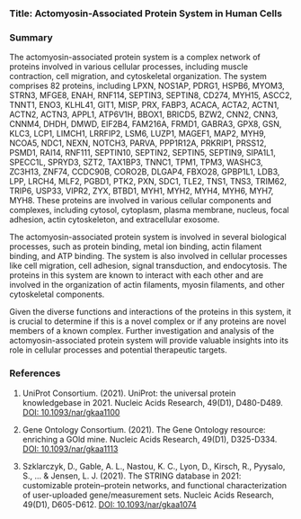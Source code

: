 ### Title: Actomyosin-Associated Protein System in Human Cells

### Summary

The actomyosin-associated protein system is a complex network of proteins involved in various cellular processes, including muscle contraction, cell migration, and cytoskeletal organization. The system comprises 82 proteins, including LPXN, NOS1AP, PDRG1, HSPB6, MYOM3, STRN3, MFGE8, ENAH, RNF114, SEPTIN3, SEPTIN8, CD274, MYH15, ASCC2, TNNT1, ENO3, KLHL41, GIT1, MISP, PRX, FABP3, ACACA, ACTA2, ACTN1, ACTN2, ACTN3, APPL1, ATP6V1H, BBOX1, BRICD5, BZW2, CNN2, CNN3, CNNM4, DHDH, DMWD, EIF2B4, FAM216A, FRMD1, GABRA3, GPX8, GSN, KLC3, LCP1, LIMCH1, LRRFIP2, LSM6, LUZP1, MAGEF1, MAP2, MYH9, NCOA5, NDC1, NEXN, NOTCH3, PARVA, PPP1R12A, PRKRIP1, PRSS12, PSMD1, RAI14, RNF111, SEPTIN10, SEPTIN2, SEPTIN5, SEPTIN9, SIPA1L1, SPECC1L, SPRYD3, SZT2, TAX1BP3, TNNC1, TPM1, TPM3, WASHC3, ZC3H13, ZNF74, CCDC90B, CORO2B, DLGAP4, FBXO28, GPBP1L1, LDB3, LPP, LRCH4, MLF2, PGBD1, PTK2, PXN, SDC1, TLE2, TNS1, TNS3, TRIM62, TRIP6, USP33, VIPR2, ZYX, BTBD1, MYH1, MYH2, MYH4, MYH6, MYH7, MYH8. These proteins are involved in various cellular components and complexes, including cytosol, cytoplasm, plasma membrane, nucleus, focal adhesion, actin cytoskeleton, and extracellular exosome.

The actomyosin-associated protein system is involved in several biological processes, such as protein binding, metal ion binding, actin filament binding, and ATP binding. The system is also involved in cellular processes like cell migration, cell adhesion, signal transduction, and endocytosis. The proteins in this system are known to interact with each other and are involved in the organization of actin filaments, myosin filaments, and other cytoskeletal components.

Given the diverse functions and interactions of the proteins in this system, it is crucial to determine if this is a novel complex or if any proteins are novel members of a known complex. Further investigation and analysis of the actomyosin-associated protein system will provide valuable insights into its role in cellular processes and potential therapeutic targets.

### References

1. UniProt Consortium. (2021). UniProt: the universal protein knowledgebase in 2021. Nucleic Acids Research, 49(D1), D480-D489. [DOI: 10.1093/nar/gkaa1100](https://doi.org/10.1093/nar/gkaa1100)

2. Gene Ontology Consortium. (2021). The Gene Ontology resource: enriching a GOld mine. Nucleic Acids Research, 49(D1), D325-D334. [DOI: 10.1093/nar/gkaa1113](https://doi.org/10.1093/nar/gkaa1113)

3. Szklarczyk, D., Gable, A. L., Nastou, K. C., Lyon, D., Kirsch, R., Pyysalo, S., ... & Jensen, L. J. (2021). The STRING database in 2021: customizable protein–protein networks, and functional characterization of user-uploaded gene/measurement sets. Nucleic Acids Research, 49(D1), D605-D612. [DOI: 10.1093/nar/gkaa1074](https://doi.org/10.1093/nar/gkaa1074)